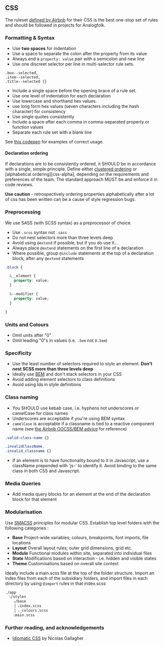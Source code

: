 ## CSS

The ruleset [defined by Airbnb][airbnb-css] for their CSS is the best one-stop
set of rules and should be followed in projects for Analogfolk.


### Formatting & Syntax

- Use **two spaces** for indentation
- Use a space to separate the colon after the property from its value
- Always end a `property: value` pair with a semicolon and new line
- Use one discreet selector per line in multi-selector rule sets.
```
.box--selected,
.item--selected,
.title--selected {}
```
- Include a single space before the opening brace of a rule set.
- Use one level of indentation for each declaration
- Use lowercase and shorthand hex values.
- use long form hex values (seven characters including the hash character) for consistency
- Use single quotes consistently
- Include a space after each comma in comma-separated property or function values
- Separate each rule set with a blank line

See [this codepen][codepen1] for examples of correct usage.


#### Declaration ordering

If declarations are to be consistently ordered, it SHOULD be in
accordance with a single, simple principle. Define either 
[clustered ordering][css-clustered] or [alphabetical ordering][css-alpha],
depending on the requirements and preferences of the team. The standard 
 approach MUST be and enforce it in code reviews.

**Use caution** - retrospectively ordering properties alphabetically after
a lot of css has been written can be a cause of style regression bugs.


### Preprocessing

We use SASS (with SCSS syntax) as a preprocessor of choice.

- Use `.scss` syntax not `.sass`
- Do not nest selectors more than three levels deep
- Avoid using `@extend` if possible, but if you do use it...
- Always place `@extend` statements on the first line of a declaration
- Where possible, group `@include` statements at the top of a
declaration block, after any `@extend` statements

```scss
.block {

  &__element {
    property: value;
  }

  &--modifier {
    property: value;
  }

}
```

### Units and Colours

- Omit units after "0"
- Omit leading "0"s in values (i.e. `.5em` not `0.5em`)


### Specificity

- Use the least number of selectors required to style an element. **Don't nest SCSS more than three levels deep**
- Ideally use [BEM][bem-101] and don't stack selectors in your CSS
- Avoid adding element selectors to class definitions
- Avoid using Ids in style definitions


### Class naming

- You SHOULD use kebab case, i.e. hyphens not underscores or camelCase for class names
- Underscores are acceptable if you're using BEM syntax
- `camelCase` is acceptable if a classname is tied to a reactive component name (see [the Airbnb OOCSS/BEM advice][airbnb-oocss] for reference)

```scss
.valid-class-name {}

.invalidClassName,
.invalid_classname {}
```

- If an element is to have functionality bound to it in Javascript, use a 
  className prepended with 'js-' to identify it. Avoid binding to the same
  class in both CSS and Javascript.


### Media Queries

- Add media query blocks for an element at the end of the declaration
block for that element


### Modularisation

Use [SMACSS][smacss] principles for modular CSS. Establish top level
folders with the following categories :

- **Base**
  Project-wide variables; colours, breakpoints, font imports, file locations
- **Layout**
  Overall layout rules; outer grid dimensions, grid etc.
- **Module**
  Functional modules within site, separated into individual files
- **State**
  Modifications based on interaction - i.e. hidden and visible states
- **Theme**
  Customisations based on overall site context

Ideally include a main.scss file at the top of the folder structure.
Import an index files from each of the subsidiary folders, and import
files in each directory by using `@import` rules in that index.scss

```
./app
  ˪/styles
    ˫/base
    | ˫index.scss
    | ˪_colours.scss
    ˪main.scss
```

### Further reading, and acknowledgements

- [Idiomatic CSS][idiomatic] by Nicolas Gallagher

[airbnb-css]: https://github.com/airbnb/css
[css-clustered]: https://webdesign.tutsplus.com/articles/outside-in-ordering-css-properties-by-importance--cms-21685
[codepen1]: http://codepen.io/gwawr/pen/VaROdB
[bem-101]: https://css-tricks.com/bem-101/
[airbnb-oocss]: https://github.com/airbnb/css#oocss-and-bem
[smacss]: https://smacss.com/book/categorizing
[idiomatic]: https://github.com/necolas/idiomatic-css
